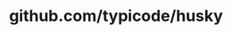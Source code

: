 ---
layout: post
title: github.com/typicode/husky
categories: link
tags: [انگلیسی, برنامه‌نویسی]
---